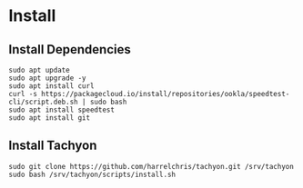 # Install

## Install Dependencies

```shell
sudo apt update
sudo apt upgrade -y
sudo apt install curl
curl -s https://packagecloud.io/install/repositories/ookla/speedtest-cli/script.deb.sh | sudo bash
sudo apt install speedtest
sudo apt install git
```

## Install Tachyon

```shell
sudo git clone https://github.com/harrelchris/tachyon.git /srv/tachyon
sudo bash /srv/tachyon/scripts/install.sh
```

